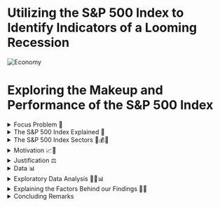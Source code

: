 # Utilizing the S&P 500 Index to Identify Indicators of a Looming Recession 

![Economy](https://user-images.githubusercontent.com/118006806/215334934-ee6f035e-20c4-4405-9f8d-6d1c1c6f03b4.jpg)

# Exploring the Makeup and Performance of the S&P 500 Index 

<details>
  <summary>Focus Problem 🚩</summary>

## *Focus Problem* 🚩
  
<img width="1274" alt="Screen Shot 2023-01-25 at 2 43 16 PM" src="https://user-images.githubusercontent.com/118006806/214593322-df7b3887-898c-4ef2-b270-2be5f929ea04.png">

*How can we provide readers with a way to filter thousands of articles that only pertain to the equities listed within the S&P 500 Index? How can we inform less-experienced investors about the makeup of the index? What does our analysis of the index show us about the health of the economy?*

</details>

<details>
  <summary>The S&P 500 Index Explained 🔑</summary>

## *The S&P 500 Index Explained* 🔑
The Standard and Poor's 500 Index is market-capitalization-weighted index of the 500 largest publicly traded U.S. companies. In essence, this weighting system measures companies through multiplying the equity price with shares outstanding. This weighting system is able to provide a "valuation" of these companies, thus putting the 500 most valuable publicly traded companies within the index. Additionally, the index is dynamic - meaning it's composition is  *always* changing alongside the market. Some companies may lose enough value to fall out of the index, while others may increase their value enough to make their way in. However, it is widely believed within the financial sector that this index is one of the best gauges of the health of the economy due to it's depth and weighting. This depth can be seen through it's representation of various sectors which includes: technology, healthcare, financials, real estate, energy, materials, consumer discretionary, industrials, utilities, consumer staples, and commuications. Due to it's ability to gauge the health of the economy, we found the S&P 500 index to be an important resource for investors and economists when determining the state of the economy. 

</details>

<details>
  <Summary>The S&P 500 Index Sectors 🔨💰💡</summary>
  
  ## *Sectors Explained* 🔨💰💡
  The S&P 500 Index is made up of the following 11 sectors:
  1. **Technology** 🖥️
  : Includes the development or manufacturing of technology-related goods and services. This can span from software services to hardware such as a laptop or gaming console.
  2. **Healthcare** 🏥
  : Includes pharmaceutical companies, health-care related services, or companies who create medical supplies and equipment. It is important to note that typically these companies' performance are not contingent on the perfromance of the economy as a whole. Typically, healthcare outperforms other sectors during times in which a recession is looming. 
  3. **Financials** 🏦
  : Includes a wide variety of industries including banks, investing services, credit unions, mortgage companies, credit card compmanies, and insurance companies. The financials sector is vast, as there is much variety in the services provided within the market. 
  4. **Real Estate** 🏘️
  : Includes realty agencies, property management companies, and real-estate investment trusts (REITs). This sector is typically not affected by the perfomance of stocks within the market, however they are incredibly sensitive to increases in interest rates. As interest rates rise, consumption and demand for real-estate typically falls, thus decreasing the sectors performance. 
  5. **Energy** ⚡
  : Includes the production and distribution of energy. This can span from solar power, electricity, gas, or even off-shore wind turbines. This sector is *very* sensitive to economic and supply-demand movements, as when demand falls, prices will generally fall alongside with it. We could observe this during the pandemic, as less people wwre traveling and more were staying home, driving down the cost of gasoline to historic lows. 
  6. **Materials** 🪵
  : Includes companies involved with the production, distribution or sourcing of raw materials. This sector is similar to the energy sector, as it is extremely dependent on supply-demand movements within the market. As demand increases, prices increases and vice versa. 
  7. **Consumer Discretionary** 🎒
  : Includes companies who provide consumers with normal or luxury goods, such as entertainment, travel, and hospitality. This sector is heavily dependent on the performance of the economy. During a prosperous economy, conumers will consume more goods within thius sector, however during a recession, consumers will consume less, therefore dirivng down the performanc eof this sector.
  8. **Industrials** 🏭
  : Includes companies involved with transportation or manufacturing goods. Similar to energy and materials, this sector is very reliant on the economy, as with rising demand, prices will increase and vice versa. 
  9. **Utilities** 💡
  : Includes companies who distribute gas, electricity, water, etc. to *households* and *firms*. Similar to healthcare, utlities are almost entirely unaffected by the economy, as they are an essential good. People and businesses need these goods in order to function, thus marking utilities as a very constant performing sector.
  10. **Consumer Staples** 🛍️
  : Includes companies who consumers purchase essential goods from such as groceries, hygenie products, etc... Similar to healthcare and utilities due to the fact that these goods are *essential* to consumers and regardless of the performance of the economy, they will still be consumed at an almost constant rate.
  11. **Communications** 📱
  : Includes companies who provide communication services in some way, such as cellular service providers, phone services, internet providers, or even cable television. This sector is somewhat reliant on the performance of the economy, as consumers will be driven to consume less of the good when prices increase or move to a cheaper option when an ecnomic downturn is present. 

</details>

<details>
  <summary>Motivation 📈🚀</summary>

## *Motivation* 📈🚀
The financial sector is an integral part of the economy and it is what drives the global capital markets. Having such an influence on the economy of not just individual countries, but the world collectively, the financial sector is what brings together most countries regardless of politics, beliefs, or background. In order to better understand why the economy is the way it is, we wanted to look deeper into some of the factors that are driving the global markets. Through analyzing the Standard and Poor's 500 (S&P 500) Index, we would be able to give a snapshot of the current market as this index provides the top 500 U.S.-listed equities by market capitalization. Given these large-scale corporations, we will be able to provide our audience with a summary of the overall health of the economy and financial sector. Especially now, this is extremely relevant as many large financial institutions and global economies are bracing for what could be the next possible "large-scale" recession. This information could help our readers understand why the market is performing the way it is and potentially what to expect in the upcoming months. By providing readers with this information, we could help mitigate bad investment practices and potentially provide resources that could help investors decide upon investment opportunities within the market. 
  
</details>

<details>
  <summary>Justification ⚖️</summary>
  
## *Justification* ⚖️
  
Our project is relevant to both economists, investors, and everyday citizens, as the possibility of a recession is able to impact people on all levels throughout the economy. By giving readers a central hub where articles are able to be drawn while also providing real-time data on the composition and perfomance of the index, we will be able to provide resources to our readers in which the events leading up to either a recession or slow-down will be observable and understood. When trying to understand why the economy is performing the way it is, economists are interested in geopolitical variables and monetary/fiscal policy changes, which are provided through the NYT Articles API. Additionally, both economists and investors will be interested in the perfomance of the S&P 500 Index, as this index provides a reliable gauge on the health of the economy. 
  
</details>


<details>
  <summary>Data 📊</summary>

## *Data* 📊
By using the New York Times API, we will be able to provide readers with both quantitative and qualitative resources to complement each other. Through using New York Times' "Market Overview" section, readers will be able to observe the quantitiative side of the market, observing the perfomance of the various sectors and individual equities within the S&P 500 Index. Through the use of the New York Times Articles API, readers will be provided with an assortment of articles between January 1st, 2022 and March 31st, 2023 (end of Q1), in order to gain a general understanding of why the market is where it's at in terms of perfomance and overall economic health. As a recession looms, many people who are not necessarily up to date on the markets will be able to obtain a brief understanding of the events leading up to the state of the global economy now. 

### *Preliminary Challenges* 🏃
Before choosing our data sources, we had to identify and address several problems that ultimately led to the evolution of our project. The first problem that we encountered was the structure of the S&P 500 Index itself, where U.S.-listed equities within the Index change daily according to each corporations' market capitalization. This means that if the value of a corporation drops enough, they can be replaced with the next largest corporation by market capitalization. This poses a problem as there is simply too much volatility in the market, meaning that there is so much movement that it is extremely difficult to collect and analyze real-time data as the Index is dynamic. This led us to morph our project into creating a "snapshot" of the Index's performance over the a window of about 1.25 years (Jan. 1st 2022 to March 31st 2023). This snapshow would help us give the reader a sense of the *overall* health of the economy, rather than just one Index within the exchange. As many large corporations are driving the global economy, analyzing the health of these corporations could help give the reader a general sense of how the economy is shaping, as within big tech, we are now seeing a wave of mass-layoffs that haven't been seen since the 2008 global financial crisis. This 1.25 year snapshot will allow readers to see some of the events that have led up to the state of the global economy, whether it's interest rate hikes, inflation, or even corporations missing EPS (earnings per share) expectations, these variables will be accessible to the reader and help give some underlying context on the matter. The second major challenge we faced were the data sources, as we orignially planned on using Kaggle, a subsidiary of Google, however after researching the reliability of this resource, we decided to not use Kaggle as we wanted to provide readers with accurate and up-to-date information such as an accredited news source such as NYT and SlickCharts, who provide real times data on these sources. In addition to SlickCharts, in order to obtain information on the various sectors that make up the S&P 500 Index, we will be using Wikipedia, as they provide real-time data on the index with sector information about each equity that will be useful when analyzing the makeup of the index.

### *Snippets of Code Used to Search API For Articles Containing S&P 500* 👨‍💻
 
  ```js
  import requests
import json

### GET ARTICLES MATCHING OUR QUERY ###
def get_url(q, begin_date, end_date):
    url = ("https://api.nytimes.com/svc/search/v2/articlesearch.json?q={0}&begin_date={1}&end_date={2}&api-key=(INSERT_API_KEY_HERE".format(q, begin_date, end_date))
    return url

print("Querying NYTimes API...")
r = requests.get(get_url('S&P500', 20220101, 20230331))
print("Status Code returned {0}".format(r.status_code))
print("Data returned: ")
print(r.json()['response']['docs'])
  
  ```
By using the New York Times API, we can search for articles from January 1st to the end of Quarter 1 2023 in order to effectively gain a glimpse into the major news headlines that show the health of the market and the financial sector. The next step to present our data is to begin to parse and clean this data in order to give readers a cleaner, structured, and more organized compisition of articles. The next step will require the use of "Pandas" in order to clean up this data and present an appropriate format to our readers, as the response generated a mass of various text that will need to be parsed.
  
### *Using "Pandas" 🐼 to Structure and Clean our Data* 
  
By using the New York Times API, we can parse information to *only* provide articles on the **S&P 500 Index** as well as various other supporting articles that effect the perfomance of either the index or the market as a whole. Other queries include **markets, economy, and central banking** in which we are able to analyze some of the factors that can effect the perfomance of the market. Many equities can be affected by not only internal factors but also external ones, requiring the use of these queries. By parsing information for these queries, we are able to provide the readers with a more broader macroeconomic context, as policies from all over the world can affect the economy as a whole. The overall theme here is that the market has **many** variables that can affect perfomance **daily**.
  
 ```js
  import pandas as pd
df = pd.json_normalize(r.json()['response']['docs'])
  df
  
  ```
  
By using "Pandas" 🐼, we are able to display the data into a chart, allowing for a more cleaner and accesible method to viewing the articles pulled that match our query.  
  
### *Webscraping SlickCharts 📊 for S&P 500 Index Performance 🏋️*

Now that relevant articles are pulled from the NYT API, we must now find the relevant data containing company name, ticker symbol, weight (market capitalization), current price, change in price from day prior, and finally the percentage change in price. To do so, we will be webscraping SlickCharts for data on the S&P 500 Index. To do so, we will need to use a combination of BeautifulSoup 🥣 (which parses the data we want), Pandas 🐼 (which structures and organizes this data to be more streamline), and also Cloudscraper ☁️ (in order to bypass cloudfare's "anti-bot" page). By utilizing these three components, we are able to present this data within a table, organized for our readers to examine.

While writing the code, we ran into an issue in which SlickChart's was detecting our webscraping as a bot. In order to bypass Cloudfare's bot detection, I used a tool called Cloudscraper ☁️, in which it bypasses this bot detection and is able to run the script and pull the relevant data ot be analyzed. By opening up the terminal and typing:

```js
pip install cloudscraper

 ```
Once Cloudscraper ☁️ is installed, we are ready to pull data!

```js
from bs4 import BeautifulSoup
import pandas as pd
import cloudscraper

url = 'https://www.slickcharts.com/sp500'
scraper = cloudscraper.create_scraper(browser = 'chrome') # you can try 'firefox' here too?
page = scraper.get(url).text  # get the raw html text
soup = BeautifulSoup(page, 'html.parser') # convert html text to BeautifulSoup object

table1 = soup.find('table', class_='table-borderless') # get the first table
table1_head = table1.find_all('th') # isolate the head since this has the column headers we want
table1_body = table1.find('tbody') # isolate table body since this has the data aka "guts"

# Get headers of table (i.e., #, Company, Symbol, etc)
headers = []
for i in table1_head:
    # extract just the value using .string (i.e., Company, Symbol, etc) and clean it up
    headers.append(i.string.text.strip())

# Get the "guts" aka all data 
all_data = []  # set up a list where we'll store our final data
rows = table1_body.find_all('tr') # get all the rows first, in each row there will be data
for row in rows:  # loop through each row
    cols = row.find_all('td') # in the given row, find the data we'll need
    cols = [ele.text.strip() for ele in cols] # extract the data for the given row and clean it up
    all_data.append([ele for ele in cols]) # add the current data to our python list called "all_data"

# Print everything out
print(headers)
for item in all_data[:10]: # [:10] means go through the first 10 items in the list, can change to 20, etc
    print(item)
    
   ```
By combining these elements, we are able to pull all relevant data from the website in order to give our readers a "snapshot" of the health of the market, as the S&P 500 Index holds a large foothold and influence over the global markets. Typically when the S&P 500 Index underperforms, the market as a whole tends to follow the same trends, as most of the financial markets are driven by behavior (either bullish or bearish). 

</details>

<details>
  <summary>Exploratory Data Analysis 🔭🔬📊</summary>
  
## *Exploratory Data Analysis 🔭🔬📊*
  
### *Further Analysis of the S&P 500 Index*
  
Now that we have a general understanding of the equities that make up the S&P 500 Index, we wanted to show our readers the various sectors this index covers in order to provide them with an additional understanding of the sectors that are performing well and those that are beginning to falter, as the performance of different sectors allows us to gauge the health of the economy. In order to find the sectors that makeup the index, we must once again webscrape, however this time we will be using Wikipedia, as the other resources provided fail to state the sectors that form the S&P 500 Index. We are able to pull this information by opening the terminal and typing:
  
```js
  
  # import the required libraries
import requests
from bs4 import BeautifulSoup
url = 'https://en.wikipedia.org/wiki/List_of_S%26P_500_companies'
# sending a request to the site
page = requests.get(url)
# parsing the content
soup = BeautifulSoup(page.content, 'html.parser')
table = soup.find('table', {'class': 'wikitable sortable'})
  
  ```
  
Now that we pulled the required information, we need to create a DataFrame by utilizing Pandas 🐼, in which we will type into the terminal:
  
  ```js
  
  import pandas as pd
# Extract data from wikipedia 
rows = table.find_all('tr')
data_list = []
for row in rows:
    data = row.find_all('td')
    try:
        company = data[0].find('a').get_text()
        sector = data[3].get_text()
        data_list.append([company, sector])
    except:
        pass

# Create DataFrame
df = pd.DataFrame(data_list, columns=['Company', 'Sector'])
print(df)

   ```
  
  Once we input and run the code, a DataFrame is produced in which each individual equity's sector is defined and structured within a table. Now, we want to find the various sector names that makeup the S&P, rather than search the entire index for this information. We will do so by typing the following within the terminal:
  
   ```js
  df['Sector'].unique()
   ```
Now we are able to see the individual sectors that makeup the index, rather than searching through all of the equities. Knowing the individual sectors is important to us, as we want to be able to examine how different macroeconomic variables within the news may affect the health of not just the economy as a whole, but potentially even just sectors. For example, new healthcare regulations may affect the health sector or growing anti-trust laws may affect big tech. This information is vital for us in order to give our readers resources to determine the overall state of the economy/sectors. 
  
Next, we want to be able to identify the number of equities within each sector, as this will help us determine top perfomring sectors (those with the highest nuber of equities in the index) or the lowest perfroming sectors (those with the least number of equities in the index). We will do so by typing the following code in the terminal:
  
   ```js
  # Group data by sector and count the number of firms in each sector
sector_count = df.groupby('Sector').size()
# Convert this dataframe to a dictionary
sector_count = sector_count.to_dict()
#Counting the number of firms per sector
sector_count = df['Sector'].value_counts()
sector_count
  ```
  
This code will give us the amount of equities within the exchange in each individual sector, which will help us find what we were looking for in the paragraph above. 
  
 ### *Structuring Data Visualizations Using Madplotlib & plotnine* 📊
 
Although we have pulled our data, we still need to provide our readers with visualizations that will display this infomation. Visualizations are crucial to our data analysis as they provide an avenue to analyze data in a clean and concise manner that is able to quickly show patterns or correlations between variables. In order to provide our readers with these visualizations, we will utilize Madplotlib and plotnine, plotting libraries used to analyze data extracted using Python 🐍. First, using the following code, we are able to portray the number of firms per sector in the index.
  
  ```js
 #Creating a bar chart using matplotlib
import matplotlib.pyplot as plt
sector_count.plot(kind='bar')
plt.xlabel('Sector')
plt.ylabel('Number of Firms')
plt.title('Number of Firms per Sector')
plt.show()
   ```
  
By utilizing this code, we are able to output a bar chart that looks like this:
  
![barchart](https://user-images.githubusercontent.com/118006698/216400673-2e53e548-cb8a-4781-9c4c-75089bd4c7da.png)

Alternatively, we can show the proportion of the equities that makeup the S&P 500 Index by using plotnine by creating a tree map chart, in which we write the following code within the terminal: 
  
  ```js
 import squarify
import matplotlib.pyplot as plt

# Group the data by sector and count the number of companies in each sector
sector_count = df.groupby('Sector').size().reset_index(name='counts')

# Plot the treemap
squarify.plot(sizes=sector_count['counts'], label=sector_count['Sector'], alpha=.7)

# Show the plot
plt.axis('off')
plt.show()
   ```
By using Matplotlib we are able to output a tree map that represents the sector composition that looks like this:
  
![tree map of entire index](https://user-images.githubusercontent.com/118006806/216036287-6c6fd915-54d8-4cf3-b8b2-8eaea5060d1c.png)

After observing both prices and the proportion of equities that makeup the various sectors within the index, it is now clear that five sectors dominate the market, which are: technology, industrials, financials, healthcare, and consumer discretionary. This gives us a new persepctive when understanding the market, as due to having more equtiies with higher market capitalization within these five sectors, it is clear that the current macroeconomic environment is allowing for these sectors to grow and the remaining sectors to lag behind.  

### *Analyzing the Top 10 Firms*

Now that we understand the general makeup of the S&P 500 Index, we want to be able to show all relevant information pertaining to the top 10 equities in order to fully understand if there is a general trend showing that there is in fact, a top performing sector. To do so, we will examine the top 10 equities within the index (the firms with the largest market capitalization). 

By using the existing dataframe we formed using Pandas 🐼, we will now look for *only* the top 10 equities within the index. To do so, we will type the following within the terminal:

```js
#Change the Price and Change values from an object to a numeric datatype
df['Price'] = pd.to_numeric(df['Price'], errors='coerce')
df['Chg'] = pd.to_numeric(df['Chg'], errors='coerce')

#Remove the Percentage Symbol and Brackets from the percentage change column
df['% Chg'] = df['% Chg'].str.replace('%', '')
df['% Chg'] = df['% Chg'].str.replace('(', '')
df['% Chg'] = df['% Chg'].str.replace(')', '')

#Sort the firms by price in descending order
df.sort_values("Price", ascending=False, inplace=True)

#Print the data for the top 10 firms
print(df.head(10))

#Create a new dataframe with the data for just the top 10 firms
df_10 = df.head(10)

print(df_10)

#checking for missing values with new dataframe
df_10.isna().sum()
```

We faced some challenges with the data. Firstly, the price data was an object datatype rather than a numeric data type (e.g. float, int) which we needed to sort the data in terms of price. Furthermore, the percentage change column had a percentage sign next to each figure and this string value needed to be removed. By running the following code, we are able to convert the data from the previous dataframe into numeric data and sort the firms by price in descending order in order to give us a new dataframe containing just the top 10 firms. This new dataframe will allow us to look even further into the top performing firms and hopefully draw connections to which sectors may be outperforming others. Using this dataframe and plotnine, we are able to offer a visualisation of the price data of these top 10 firms using the following code.

  ```js
 #Creating a bar chart using plotnine
from plotnine import *

# Create the bar chart using price data
print(ggplot(df_10[['Symbol', 'Price']], aes(x='Symbol', y='Price')) + \
    geom_bar(stat='identity') + \
    ggtitle('Prices of the Shares of the Top 10 Firms') + \
    xlab('Company') + \
    ylab('Price'))
   ```
  
By utilizing this code, we are able to output a bar chart that looks like this:
  
![prices of top 10 plotnine](https://user-images.githubusercontent.com/118006806/216029983-68802a02-07ea-47e1-ab80-df6f9f64be84.png)



#### *Changes in Prices from the Top Firms*

In order to gauge the health of the economy, we must build off of the data we obtained regarding the top 10 equities' price by analyzing the discrepencies in prices. Observing the changes in prices is vital to be able to understand how volatile the market. Volatility suggests that there is a lot of activity within the market (i.e. significant amounts of buying and selling) which suggests something either *bullish* or *bearish* is happening within the markets. If many of these firms within a cyclical sector are exhbiting negative returns, this suggests a recession may be on the way, whereas if there are positive returns for firms within a non-cyclical sector, this may also suggest that a ression is on it's way. The only instance in which we can definitively say that an economy is growing are when cyclical sectors are performing well, as their performnace is tied to the health of the economy. 

To observe this, we must find and display the change in prices of the top 10 firms. To do so, we will once again be using plotnine to visually display our findings and type the following within the terminal: 

```js
#Creating a bar chart for the price change 
print(ggplot(df_10[['Symbol', 'Price Change']], aes(x='Symbol', y='Price Change')) + \
    geom_bar(stat='identity') + \
    ggtitle('Price Change of the Shares of the Top 10 Firms') + \
    xlab('Firm') + \
    ylab('Price Change'))
```

By using plotnine, we are able to create a bar graph displaying the prices of the top 10 firms which looks like:

![bar chart top 10 price changes](https://user-images.githubusercontent.com/118006806/216033461-390bf3fe-f5fc-493e-8c29-499f0ecc00cb.png)

Now that we are able to observe the price discrepencies within the top 10, we are able to see how the top equities are holding up. 

Although we may be able to see price changes, percent changes will be able to effectively display these discrepencies relative to the equities' existing prior price point. This will help us gauge the extent to which the proportion of it's value has either *fallen* or *risen*. 
  
To find this, we will once again use plotnine to create a plot chart by writing the following within the terminal:
  
  ```js
#chart to show percentage change
print(ggplot(df_10[['Symbol', 'Percentage Change']], aes(x='Symbol', y='Percentage Change')) + \
    geom_count(stat='identity') + \
    scale_y_discrete() + \
    ggtitle('Percentage Change in the Price of the Shares of the Top 10 Firms') + \
    xlab('Company') + \
    ylab('Price'))
  ```
  
Which outputs: 
  
![plot chart](https://user-images.githubusercontent.com/118006806/216034945-a9b24f93-3c8a-44f7-a37d-5ff6e6092e2d.png)

From this we can now be able to effectively show the discrepencies in prices relative to the firms prior price. Through this visualization, it is clear that there is a very contrasting market, as many firms are exhibiting positive growth, while others are experiencing a slowdown or even negative price movements. 
  
#### *Sector Composition of the Top 10 Firms*
  
For investors and economists, understanding the perfomance of different sectors is crucial to understanding why the economy and markets are behaving how they are. For example, the price of industrial equities may be performing well at the end of the COVID-19 Pandemic due to the supply chain issues, thus driving prices up. Additionally, the war in Ukraine may be putting pressure on the energy sector as there is a very limited supply of natural gasses, thus increasing the prices of equities within the energy sector. To be able to observe similar effects within the market, we will be looking at the composition of the top 10, followed by the top 20 equities within the S&P 500, as we may be able to draw the same conclusions with the sectors within this dataset. 
  
To find this, we must once again create a new dataframe, in which the composition of the top 10 equities are displayed within a bar 📊 and pie chart 🥧. Through these charts, we will be able to visualize the varying performances of each sector, as the sectors with the most equities within the top 10 will be seen as the top performing sectors, and the sectors with the least equities from the top 10 will be seen as "underperfomers". To form these charts, we will input the following within the terminal:
  
   ```js
  symbols = top_firm_symbol
#make a dataframe containing the sector information for the top 10 firms
import pandas as pd
from yahooquery import Ticker


tickers = Ticker(symbols, asynchronous=True)

datasi = tickers.get_modules("summaryProfile quoteType")
dfsi = pd.DataFrame.from_dict(datasi).T
dataframes = [pd.json_normalize([x for x in dfsi[module] if isinstance(x, dict)]) for
module in ['summaryProfile', 'quoteType']]

dfsi = pd.concat(dataframes, axis=1)

dfsi = dfsi.set_index('symbol')
dfsi = dfsi.loc[symbols]

print(dfsi[['industry', 'sector']])
   ```

This will create a new dataframe and segregate the data into just the top 10 equities and list the sector composition, which appears as:
  
  ```js
                           industry               sector
symbol                                                      
ORLY                    Specialty Retail   Consumer Cyclical
REGN                       Biotechnology          Healthcare
BLK                     Asset Management  Financial Services
EQIX                      REIT—Specialty         Real Estate
TDG                  Aerospace & Defense         Industrials
AVGO                      Semiconductors          Technology
TMO               Diagnostics & Research          Healthcare
GWW              Industrial Distribution         Industrials
HUM                     Healthcare Plans          Healthcare
MSCI    Financial Data & Stock Exchanges  Financial Services
   ```
  
Now that a dataframe is created, we want to be able to organize this information into a table where it is easy to determine which sectors have the highest proportion of the top 10 equities, however we must first put this data into numerical form, where we are able to graph this information. To do so, we will try and find the number of equities within each sector by writing:
  
  ```js
  #Find how many firms are in each sector
dfsi.groupby('sector').size()
  ```
Which will give us an output of:
  
   ```js
  sector
Consumer Cyclical     1
Financial Services    2
Healthcare            3
Industrials           2
Real Estate           1
Technology            1
dtype: int64
  ```
Now that we have numerical data, we are able to create the charts and structure our data into visualizations. By using Madplotlib, we will be able to achieve this by writing the following within the terminal:
  
  ```js
 import squarify
import matplotlib.pyplot as plt

# Group the data by sector and count the number of companies in each sector
sector_count = dfsi.groupby('sector').size().reset_index(name='counts')

# Plot the treemap
squarify.plot(sizes=sector_count['counts'], label=sector_count['sector'], alpha=.7)

# Show the plot
plt.axis('off')
plt.show()
  ```
  
Which will give us an output of:
  
![top 10 tree map](https://user-images.githubusercontent.com/118006806/216037031-df944d49-8283-4832-8662-fba23376c02f.png)

Alternatively, we can create a donut chart in order to give readers an additional sense of the composition of the top 10 equities within the index, in which we will write the following within the terminal:

 ```js
 # Group the data by sector and get the size
grouped_data = dfsi.groupby('sector').size()

# Set the values and labels for the chart
values = grouped_data.values
labels = grouped_data.index

# Plot the doughnut chart
plt.pie(values, labels=labels, startangle=90, counterclock=False, autopct='%1.1f%%')
centre_circle = plt.Circle((0,0),0.75,color='black', fc='white',linewidth=1.25)
fig = plt.gcf()
fig.gca().add_artist(centre_circle)
plt.axis('equal')  
plt.title("Proportion of Sectors Among the Top 10 Firms")
plt.show()
  ```
Which will give us an output of:

![donut chart top 10](https://user-images.githubusercontent.com/118006806/216037472-5eccbc65-84e2-474f-be68-55336cdb8d4e.png)

From this data we can see that some sectors dominate others, in which financial services, healthcare, and the industrials sectors appear to make up the majority of the index. Although this may show that the majority of these equities are within these three sectors, the sample size proves to be a challenge as 10 equities trying to represent 11 sectors is not an optimal method of trying to find performance. In order to see a more accurate representation, we will increase the sample size to 20, as we do not want to include a majority of the index in order to ensure that we analyze the *top* performers. We will run the same code, however now we will replace the numerical value of "10" for "20" and ger the following outputs:
  
![top 20 tree map](https://user-images.githubusercontent.com/118006806/216037827-85a6c132-284f-4ed4-a5c0-0ea076c26ff9.png)

![top 20 donut chart](https://user-images.githubusercontent.com/118006806/216037847-027e1aa4-cbdf-42f2-aed0-47f4261e92aa.png)

By increasing the sample size, there is now a clear distinction in datasets, as similar to the dataset prior, both healthcare and industrials sectors contain more equities within the top 20 than any other sector. Additionally, we can see which sectors are underperfomring as real estate, technology, and consumer discretionary seem to be lagging behind the rest. This may suggests that there are currently issues ongoing within the market that are affecting these sectors, which we will dive into next. 

</details>

<details>
  <summary>Explaining the Factors Behind our Findings 🤔❔</summary>
  
## *Explaining the Factors Behind our Findings* 🤔❔

### *Top Performing Sectors*
After observing the data, it is clear that healthcare and industrials are performing well, as they makeup 55% of the top 20 equities within the index. Although we have the data, *why* is this and *what* does this mean? Healthcare has historically been dominant within the index, as within the U.S., prices are exorbitantly high and there will constantly be a need for innovation in treatment. On average, Americans spend over $4.3 trillion a year on healthcare, which is roughly $12,000 per person per year within the U.S. (Centers for Medicare and Medicaid Services). Due to historic trends, this performance is no surprise. For industrials, however, this is a much different story. Coming out of the pandemic, the U.S., including the vast majority of the world, faced supply-chain issues. With a shortage of truck drivers, bottleneck issues, and a high demand for goods used in construction caused the prices of these goods (including the valie of the corporations themselves) to skyrocket. Although suply-chain issues have cooled, issues are still prevelant and driving prices to skyrocket (Wall Street Journal). Additionally, both sectors are known for being non-cyclical, as discussed above when defining each sector. Due to this attribute, they are generally not affected by the health of the economy.
  
### *Bottom Performing Sectors*
On the other hand, real estate has taken a severe hit this year following the Federal Reserve's decision to increase interest rates to historic highs, as we have been seeing increases reaching increments as high as 0.75% per month, to where the Fed Funds Rate is 4.33% (Federal Reserve Bank of New York). The Fed Funds Rate is symbolic within the market, as an increase in interest rates from the Fed signal a looming recession and more money being taken out of the money supply. One of the ways in which money is being taken out of the money supply is through mortgage rates, in which the 30-year fixed-mortgage rate is 6.45%, the highest since the 2008 global financial crisis (BankRate). This is causing demand for the housing and real-estate market to fall sharply, affecting the value of the equities within the real-estate sector to the point where it's general makeup is hovering around 5%. As for technology, big tech has seen a massive increase in growth even throughout the pandemic, however with growing concerns over anti-trust laws with Meta, Google, Apple, and now Microsoft after their acquisition of Activision Blizzard, tech has taken an extreme hit in valuation (Wall Street Journal). Coupled with increasing interest rates and a rising probability of recession, mass layoffs have been taking place in which between 3-10% of these big tech companies' workforce are being let go (Wall Street Journal). This suggests that these companies are bracing for what could be the next "big" recession, as they are prepping for cost management through layoffs. Although 15% is still a significant proportion within the index, the tech sector has seen some extreme slowdown, as many within the financnial services industry have been bracing for a decrease in the sectors presence since the beginning of last year (Bloomberg). Lastly, consumer discretionary (non-essential goods for consumption) are now being viewed as normal goods during a time in which fears of a recession are growing. At times in which consumers face a possible recession, historically consumers have decreased their consumption and saved more, thus causing the value of these equities and the sector as a whole to fall. Additionally, consumers are now being pushed towards to consuming inferior goods (those in which are cheaper) as they are undergoing the "substitution effect" (when the price of one good increases, consumption of the cheaper good increases). 
  
</details>

<details>
  <summary>Concluding Remarks</summary>

### *Concluding Remarks*

Our findings align closely to the patterns that are occuring within the market right now. As discussed, healthcare and industrials have seen massive growth over the last 1.25 years when compared to the underperforming sectors such as real estate, tech, and consumer discretionary. The COVID-19 pandemic shook the world and it's affects are still being felt heavily within the financial markets today. The massive stimulus programs helped promote consumption during a time in which consumers were sheltered and saving money, however this only helped create a new worry: inflation. Both the UK and the US, as well as the vast majority of other developed markets experienced an inflation crisis in which central banks heightened rates to historic highs. These rates indirectly negatively impacted the housing market, the tech sectors, as well as consumer spending, as seen from the performance of these sectors within the Index. Although the global capital markets have yet to see a slowdown in GDP growth, concerns are still high as fears of recession begin to loom. It is too early to decide whether or not a recession is to come, however indicators are pointing to a high likelihood that we may experience a brief recession in the next few quarters. 

It is important to note for investors that an underperforming market and recessions are perfect opportunities to help kickstart investing, as prices of equities reach historic lows and once we emerge from a recession prices will readjust to normal levels. Although many fear recession, it is a great opportunity to learn about trends within the market and consider the many different variables that go into the performance of not just an invdidual sector or index, but the economy as a whole. 

</details>
